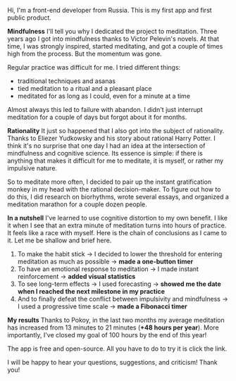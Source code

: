 Hi, I'm a front-end developer from Russia. This is my first app and first public product.

<b>Mindfulness</b>
I'll tell you why I dedicated the project to meditation. Three years ago I got into mindfulness thanks to Victor Pelevin's novels. At that time, I was strongly inspired, started meditating, and got a couple of times high from the process. But the momentum was gone.

Regular practice was difficult for me. I tried different things:

- traditional techniques and asanas
- tied meditation to a ritual and a pleasant place
- meditated for as long as I could, even for a minute at a time

Almost always this led to failure with abandon. I didn't just interrupt meditation for a couple of days but forgot about it for months.

<b>Rationality</b>
It just so happened that I also got into the subject of rationality. Thanks to Eliezer Yudkowsky and his story about rational Harry Potter. I think it's no surprise that one day I had an idea at the intersection of mindfulness and cognitive science. Its essence is simple: if there is anything that makes it difficult for me to meditate, it is myself, or rather my impulsive nature.

So to meditate more often, I decided to pair up the instant gratification monkey in my head with the rational decision-maker. To figure out how to do this, I did research on biorhythms, wrote several essays, and organized a meditation marathon for a couple dozen people.

<b>In a nutshell</b>
I've learned to use cognitive distortion to my own benefit. I like it when I see that an extra minute of meditation turns into hours of practice. It feels like a race with myself. Here is the chain of conclusions as I came to it. Let me be shallow and brief here.

1. To make the habit stick -> I decided to lower the threshold for entering meditation as much as possible -> <b>made a one-button timer</b>
2. To have an emotional response to meditation -> I made instant reinforcement -> <b>added visual statistics</b>
3. To see long-term effects -> I used forecasting -> <b>showed me the date when I reached the next milestone in my practice</b>
4. And to finally defeat the conflict between impulsivity and mindfulness -> I used a progressive time scale -> <b>made a Fibonacci timer</b>

<b>My results</b>
Thanks to Pokoy, in the last two months my average meditation has increased from 13 minutes to 21 minutes (<b>+48 hours per year</b>). More importantly, I've closed my goal of 100 hours by the end of this year!

The app is free and open-source. All you have to do to try it is click the link.

I will be happy to hear your questions, suggestions, and criticism! Thank you!
